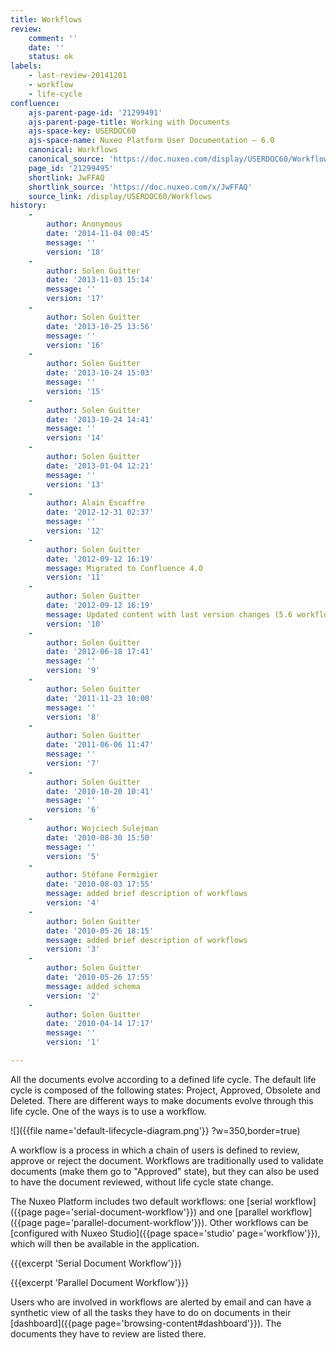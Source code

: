 ```yaml
---
title: Workflows
review:
    comment: ''
    date: ''
    status: ok
labels:
    - last-review-20141201
    - workflow
    - life-cycle
confluence:
    ajs-parent-page-id: '21299491'
    ajs-parent-page-title: Working with Documents
    ajs-space-key: USERDOC60
    ajs-space-name: Nuxeo Platform User Documentation — 6.0
    canonical: Workflows
    canonical_source: 'https://doc.nuxeo.com/display/USERDOC60/Workflows'
    page_id: '21299495'
    shortlink: JwFFAQ
    shortlink_source: 'https://doc.nuxeo.com/x/JwFFAQ'
    source_link: /display/USERDOC60/Workflows
history:
    - 
        author: Anonymous
        date: '2014-11-04 00:45'
        message: ''
        version: '18'
    - 
        author: Solen Guitter
        date: '2013-11-03 15:14'
        message: ''
        version: '17'
    - 
        author: Solen Guitter
        date: '2013-10-25 13:56'
        message: ''
        version: '16'
    - 
        author: Solen Guitter
        date: '2013-10-24 15:03'
        message: ''
        version: '15'
    - 
        author: Solen Guitter
        date: '2013-10-24 14:41'
        message: ''
        version: '14'
    - 
        author: Solen Guitter
        date: '2013-01-04 12:21'
        message: ''
        version: '13'
    - 
        author: Alain Escaffre
        date: '2012-12-31 02:37'
        message: ''
        version: '12'
    - 
        author: Solen Guitter
        date: '2012-09-12 16:19'
        message: Migrated to Confluence 4.0
        version: '11'
    - 
        author: Solen Guitter
        date: '2012-09-12 16:19'
        message: Updated content with last version changes (5.6 workflow)
        version: '10'
    - 
        author: Solen Guitter
        date: '2012-06-18 17:41'
        message: ''
        version: '9'
    - 
        author: Solen Guitter
        date: '2011-11-23 10:00'
        message: ''
        version: '8'
    - 
        author: Solen Guitter
        date: '2011-06-06 11:47'
        message: ''
        version: '7'
    - 
        author: Solen Guitter
        date: '2010-10-20 10:41'
        message: ''
        version: '6'
    - 
        author: Wojciech Sulejman
        date: '2010-08-30 15:50'
        message: ''
        version: '5'
    - 
        author: Stéfane Fermigier
        date: '2010-08-03 17:55'
        message: added brief description of workflows
        version: '4'
    - 
        author: Solen Guitter
        date: '2010-05-26 18:15'
        message: added brief description of workflows
        version: '3'
    - 
        author: Solen Guitter
        date: '2010-05-26 17:55'
        message: added schema
        version: '2'
    - 
        author: Solen Guitter
        date: '2010-04-14 17:17'
        message: ''
        version: '1'

---
```

All the documents evolve according to a defined life cycle. The default life cycle is composed of the following states: Project, Approved, Obsolete and Deleted. There are different ways to make documents evolve through this life cycle. One of the ways is to use a workflow.

![]({{file name='default-lifecycle-diagram.png'}} ?w=350,border=true)

A workflow is a process in which a chain of users is defined to review, approve or reject the document. Workflows are traditionally used to validate documents (make them go to "Approved" state), but they can also be used to have the document reviewed, without life cycle state change.

The Nuxeo Platform includes two default workflows: one [serial workflow]({{page page='serial-document-workflow'}}) and one [parallel workflow]({{page page='parallel-document-workflow'}}). Other workflows can be [configured with Nuxeo Studio]({{page space='studio' page='workflow'}}), which will then be available in the application.

{{{excerpt 'Serial Document Workflow'}}}

{{{excerpt 'Parallel Document Workflow'}}}

Users who are involved in workflows are alerted by email and can have a synthetic view of all the tasks they have to do on documents in their [dashboard]({{page page='browsing-content#dashboard'}}). The documents they have to review are listed there.